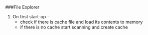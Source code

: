 ###File Explorer

1. On first start-up -
   - check if there is cache file and load its contents to memory
   - if there is no cache start scanning and create cache
